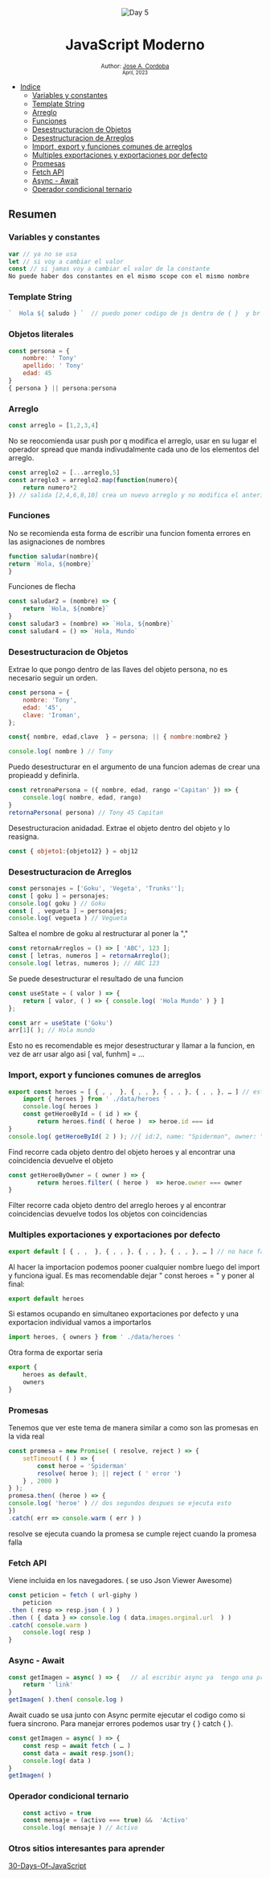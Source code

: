 <div align="center">

![Day 5](./images/banners/js.jpg)

  <h1> JavaScript Moderno </h1>
  

  <sub>Author:
  <a href="" target="_blank">Jose A. Cordoba</a><br>
  <small> April, 2023</small>
  </sub>
</div>

  - [Indice](##Variables_y_constantes)
    - [Variables y constantes](###Variables_y_constantes)
    - [Template String](#TemplateString)
    - [Arreglo](#Arreglo)
    - [Funciones](#Funciones)
    - [Desestructuracion de Objetos](#Desestructuracion_de_Objetos)
    - [Desestructuracion de Arreglos](#Desestructuracion_de_Arreglos)
    - [Import, export y funciones comunes de arreglos](#Import,_export_y_funciones_comunes_de_arreglos)
    - [Multiples exportaciones y exportaciones por defecto](#Multiples_exportaciones_y_exportaciones_por_defecto)
    - [Promesas](#Promesas)
    - [Fetch API](#Fetch_API)
    - [Async - Await](#Async_-_Await)
    - [Operador condicional ternario](#Operador_condicional_ternario)
  

##  Resumen
### Variables y constantes
```js
var // ya no se usa
let // si voy a cambiar el valor
const // si jamas voy a cambiar el valor de la constante
No puede haber dos constantes en el mismo scope con el mismo nombre
```

### Template String

```js
`  Hola ${ saludo } `  // puedo poner codigo de js dentro de { }  y br dentro de ``
```

### Objetos literales

```js
const persona = {
    nombre: ' Tony'
    apellido: ' Tony'
    edad: 45
}
{ persona } || persona:persona

```

### Arreglo

```js
const arreglo = [1,2,3,4]
```
No se reocomienda usar push por q modifica el arreglo, usar en su lugar el operador spread que manda indivudalmente cada uno de los elementos del arreglo.

```js
const arreglo2 = [...arreglo,5]
const arreglo3 = arreglo2.map(function(numero){
    return numero*2
}) // salida [2,4,6,8,10] crea un nuevo arreglo y no modifica el anterior

```

### Funciones
No se recomienda esta forma de escribir una funcion fomenta errores en las asignaciones de nombres

```js
function saludar(nombre){
return `Hola, ${nombre}`
}

```
Funciones de flecha

```js
const saludar2 = (nombre) => {
    return `Hola, ${nombre}`
}
const saludar3 = (nombre) => `Hola, ${nombre}`
const saludar4 = () => `Hola, Mundo`

```

### Desestructuracion de Objetos
Extrae lo que pongo dentro de las llaves del objeto persona, no es necesario seguir un orden.

```js
const persona = {
    nombre: 'Tony',
    edad: '45',
    clave: 'Iroman',
};

const{ nombre, edad,clave  } = persona; || { nombre:nombre2 }

console.log( nombre ) // Tony

```
Puedo desestructurar en el argumento de una funcion ademas de crear una propieadd y definirla.

```js
const retronaPersona = ({ nombre, edad, rango ='Capitan' }) => {
    console.log( nombre, edad, rango)
}
retornaPersona( persona) // Tony 45 Capitan
```
Desestructuracion anidadad. Extrae el objeto dentro del objeto y lo reasigna.

```js
const { objeto1:{objeto12} } = obj12 
```


### Desestructuracion de Arreglos

```js
const personajes = ['Goku', 'Vegeta', 'Trunks''];
const [ goku ] = personajes;
console.log( goku ) // Goku
const [ , vegueta ] = personajes;
console.log( vegueta ) // Vegueta
```
Saltea el nombre de goku al restructurar al poner la ","

```js
const retornaArreglos = () => [ 'ABC', 123 ];
const [ letras, numeros ] = retornaArreglo();
console.log( letras, numeros ); // ABC 123

```
Se puede desestructurar el resultado de una funcion
```js
const useState = ( valor ) => {
	return [ valor, ( ) => { console.log( 'Hola Mundo' ) } ]
};

const arr = useState ('Goku')
arr[1]( ); // Hola mundo

```
Esto no es recomendable es mejor desestructurar y llamar a la funcion, en vez de arr usar algo asi [ val, funhm] = …

### Import, export y funciones comunes de arreglos

```js
export const heroes = [ { , ,  }, { , , }, { , , }, { , , }, … ] // esto esta en otro archivo 
	import { heroes } from ' ./data/heroes '
	console.log( heroes )
	const getHeroeById = ( id ) => {
		return heroes.find( ( heroe )  => heroe.id === id
}
console.log( getHeroeById( 2 ) ); //{ id:2, name: "Spiderman", owner: "Marvel" }
```
Find recorre cada objeto dentro del objeto heroes y al encontrar una coincidencia devuelve el objeto
```js
const getHeroeByOwner = ( owner ) => {
		return heroes.filter( ( heroe )  => heroe.owner === owner
}

```
Filter recorre cada objeto dentro del arreglo heroes y al encontrar coincidencias devuelve todos los objetos con coincidencias
### Multiples exportaciones y exportaciones por defecto

```js
export default [ { , ,  }, { , , }, { , , }, { , , }, … ] // no hace falta " const heroes = "
```
Al hacer la importacion podemos pooner cualquier nombre luego del import y funciona igual. Es mas recomendable dejar " const heroes = " y poner al final:

```js
export default heroes
```
Si estamos ocupando en simultaneo exportaciones por defecto y una exportacion individual vamos a importarlos

```js
import heroes, { owners } from ' ./data/heroes '
```
Otra forma de exportar seria
```js
export { 
    heroes as default,
    owners
}

```

### Promesas
Tenemos que ver este tema de manera similar a como son las promesas en la vida real

```js
const promesa = new Promise( ( resolve, reject ) => {
	setTimeout( ( ) => {
		const heroe = 'Spiderman'
		resolve( heroe ); || reject ( ' error ')
	} , 2000 )
} );
promesa.then( (heroe ) => {
console.log( 'heroe' ) // dos segundos despues se ejecuta esto
})
.catch( err => console.warm ( err ) )
```
resolve se ejecuta cuando la promesa se cumple 
reject cuando la promesa falla


### Fetch API
Viene incluida en los navegadores. ( se uso Json Viewer Awesome)

```js
const peticion = fetch ( url-giphy )
	peticion
.then ( resp => resp.json ( ) )
.then ( { data } => console.log ( data.images.orginal.url  ) ) 
.catch( console.warm )
	console.log( resp )
}

```

### Async - Await

```js
const getImagen = async( ) => {   // al escribir async ya  tengo una promesa
	return ' link'
}
getImagen( ).then( console.log )
```
Await cuado se usa junto con Async permite ejecutar el codigo como si fuera sincrono. Para manejar errores podemos usar try { } catch { }. 

```js
const getImagen = async( ) => {   
	const resp = await fetch ( … )
	const data = await resp.json();
	console.log( data )
}
getImagen( )

```

### Operador condicional ternario

```js
	const activo = true
	const mensaje = (activo === true) &&  'Activo'
	console.log( mensaje ) // Activo

```
### Otros sitios interesantes para aprender

[ 30-Days-Of-JavaScript](https://github.com/Asabeneh/30-Days-Of-JavaScript#-day-1)


